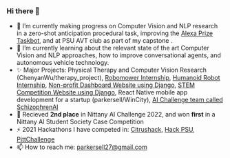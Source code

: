 ### Hi there 👋
- 🔭 I’m currently making progress on Computer Vision and NLP research in a zero-shot anticipation procedural task, improving the [Alexa Prize Taskbot](https://www.amazon.science/alexa-prize/taskbot-challenge/ten-university-teams-selected-for-alexa-prize-taskbot-challenge-2), and at PSU AVT club as part of my capstone .
- 🌱 I’m currently learning about the relevant state of the art Computer Vision and NLP approaches, how to improve conversational agents, and autonomous vehicle technology. 
- ✨ Major Projects: Physical Therapy and Computer Vision Research (ChenyanWu/therapy_project), [Robomower Internship](https://github.com/parkersell/Robomower), [Humanoid Robot Internship](https://github.com/Tlalvani/Greeter-Robot), [Non-profit Dashboard Website using Django](https://github.com/parkersell/AttolloAdmin), [STEM Competition Website using Django](https://github.com/parkersell/stem), React Native mobile app development for a startup (parkersell/WinCity), [AI Challenge team called SchizophrenAI](https://github.com/SchizophrenAI)
- 👯 Recieved **2nd place** in Nittany AI Challenge 2022, and won **first** in a Nittany AI Student Society Case Competition
- ⚡ 2021 Hackathons I have competed in: [Citrushack](https://github.com/parkersell/Citrushack), [Hack PSU](https://github.com/parkersell/HackPsu2021), [PittChallenge](https://github.com/Tlalvani/PittChallenge)
- 📫 How to reach me: parkersell27@gmail.com
<!--
**parkersell/parkersell** is a ✨ _special_ ✨ repository because its `README.md` (this file) appears on your GitHub profile.

Here are some ideas to get you started:

- 🔭 I’m currently working on ...
- 🌱 I’m currently learning ...
- 👯 I’m looking to collaborate on ...
- 🤔 I’m looking for help with ...
- 💬 Ask me about ...
- 📫 How to reach me: ...
- 😄 Pronouns: ...
- ⚡ Fun fact: ...
-->
